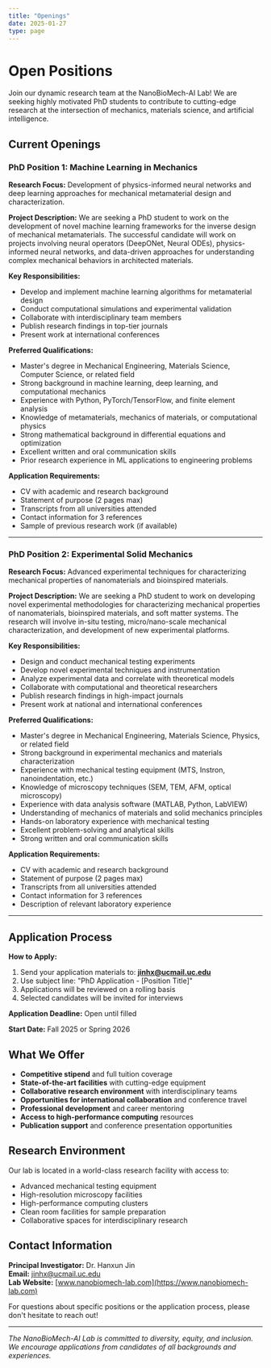 ```yaml
---
title: "Openings"
date: 2025-01-27
type: page
---
```


# Open Positions

Join our dynamic research team at the NanoBioMech-AI Lab! We are seeking highly motivated PhD students to contribute to cutting-edge research at the intersection of mechanics, materials science, and artificial intelligence.

## Current Openings

### **PhD Position 1: Machine Learning in Mechanics**

**Research Focus:** Development of physics-informed neural networks and deep learning approaches for mechanical metamaterial design and characterization.

**Project Description:**
We are seeking a PhD student to work on the development of novel machine learning frameworks for the inverse design of mechanical metamaterials. The successful candidate will work on projects involving neural operators (DeepONet, Neural ODEs), physics-informed neural networks, and data-driven approaches for understanding complex mechanical behaviors in architected materials.

**Key Responsibilities:**
- Develop and implement machine learning algorithms for metamaterial design
- Conduct computational simulations and experimental validation
- Collaborate with interdisciplinary team members
- Publish research findings in top-tier journals
- Present work at international conferences

**Preferred Qualifications:**
- Master's degree in Mechanical Engineering, Materials Science, Computer Science, or related field
- Strong background in machine learning, deep learning, and computational mechanics
- Experience with Python, PyTorch/TensorFlow, and finite element analysis
- Knowledge of metamaterials, mechanics of materials, or computational physics
- Strong mathematical background in differential equations and optimization
- Excellent written and oral communication skills
- Prior research experience in ML applications to engineering problems

**Application Requirements:**
- CV with academic and research background
- Statement of purpose (2 pages max)
- Transcripts from all universities attended
- Contact information for 3 references
- Sample of previous research work (if available)

---

### **PhD Position 2: Experimental Solid Mechanics**

**Research Focus:** Advanced experimental techniques for characterizing mechanical properties of nanomaterials and bioinspired materials.

**Project Description:**
We are seeking a PhD student to work on developing novel experimental methodologies for characterizing mechanical properties of nanomaterials, bioinspired materials, and soft matter systems. The research will involve in-situ testing, micro/nano-scale mechanical characterization, and development of new experimental platforms.

**Key Responsibilities:**
- Design and conduct mechanical testing experiments
- Develop novel experimental techniques and instrumentation
- Analyze experimental data and correlate with theoretical models
- Collaborate with computational and theoretical researchers
- Publish research findings in high-impact journals
- Present work at national and international conferences

**Preferred Qualifications:**
- Master's degree in Mechanical Engineering, Materials Science, Physics, or related field
- Strong background in experimental mechanics and materials characterization
- Experience with mechanical testing equipment (MTS, Instron, nanoindentation, etc.)
- Knowledge of microscopy techniques (SEM, TEM, AFM, optical microscopy)
- Experience with data analysis software (MATLAB, Python, LabVIEW)
- Understanding of mechanics of materials and solid mechanics principles
- Hands-on laboratory experience with mechanical testing
- Excellent problem-solving and analytical skills
- Strong written and oral communication skills

**Application Requirements:**
- CV with academic and research background
- Statement of purpose (2 pages max)
- Transcripts from all universities attended
- Contact information for 3 references
- Description of relevant laboratory experience

---

## Application Process

**How to Apply:**
1. Send your application materials to: **jinhx@ucmail.uc.edu**
2. Use subject line: "PhD Application - [Position Title]"
3. Applications will be reviewed on a rolling basis
4. Selected candidates will be invited for interviews

**Application Deadline:** Open until filled

**Start Date:** Fall 2025 or Spring 2026

## What We Offer

- **Competitive stipend** and full tuition coverage
- **State-of-the-art facilities** with cutting-edge equipment
- **Collaborative research environment** with interdisciplinary teams
- **Opportunities for international collaboration** and conference travel
- **Professional development** and career mentoring
- **Access to high-performance computing** resources
- **Publication support** and conference presentation opportunities

## Research Environment

Our lab is located in a world-class research facility with access to:
- Advanced mechanical testing equipment
- High-resolution microscopy facilities
- High-performance computing clusters
- Clean room facilities for sample preparation
- Collaborative spaces for interdisciplinary research

## Contact Information

**Principal Investigator:** Dr. Hanxun Jin  
**Email:** jinhx@ucmail.uc.edu  
**Lab Website:** [www.nanobiomech-lab.com](https://www.nanobiomech-lab.com)

For questions about specific positions or the application process, please don't hesitate to reach out!

---

*The NanoBioMech-AI Lab is committed to diversity, equity, and inclusion. We encourage applications from candidates of all backgrounds and experiences.*
